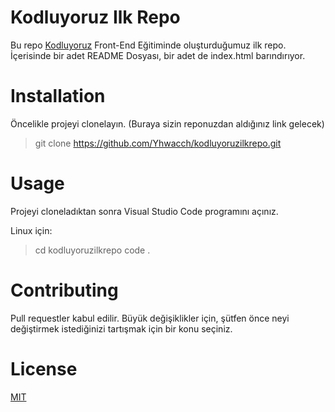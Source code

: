 # Kodluyoruz Ilk Repo

Bu repo [Kodluyoruz](https://kodluyoruz.org) Front-End Eğitiminde oluşturduğumuz ilk repo. İçerisinde bir adet README Dosyası, bir adet de index.html barındırıyor.

# Installation

Öncelikle projeyi clonelayın. (Buraya sizin reponuzdan aldığınız link gelecek)

> git clone https://github.com/Yhwacch/kodluyoruzilkrepo.git

# Usage

Projeyi cloneladıktan sonra Visual Studio Code programını açınız.

Linux için:

> cd kodluyoruzilkrepo
> code .

# Contributing

Pull requestler kabul edilir. Büyük değişiklikler için, şütfen önce neyi değiştirmek istediğinizi tartışmak için bir konu seçiniz.

# License

[MIT](https://choosealicense.com/licenses/mit/)
